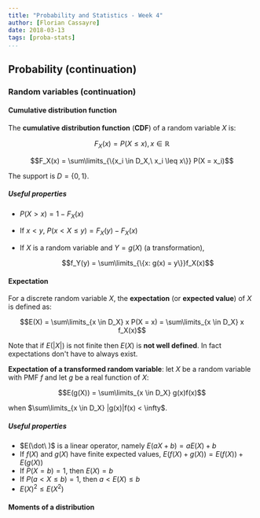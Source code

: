 ```yaml
---
title: "Probability and Statistics - Week 4"
author: [Florian Cassayre]
date: 2018-03-13
tags: [proba-stats]
...
```


## Probability (continuation)

### Random variables (continuation)

#### Cumulative distribution function

The **cumulative distribution function** (**CDF**) of a random variable $X$ is:

$$F_X(x) = P(X \leq x), x \in \mathbb{R}$$

$$F_X(x) = \sum\limits_{\{x_i \in D_X,\ x_i \leq x\}} P(X = x_i)$$

The support is $D = \{0, 1\}$.

##### Useful properties

- $P(X > x) = 1 - F_X(x)$
- If $x < y$, $P(x < X \leq y) = F_X(y) - F_X(x)$
- If $X$ is a random variable and $Y = g(X)$ (a transformation),

  $$f_Y(y) = \sum\limits_{\{x: g(x) = y\}}f_X(x)$$

#### Expectation

For a discrete random variable $X$, the **expectation** (or **expected value**) of $X$ is defined as:

$$E(X) = \sum\limits_{x \in D_X} x P(X = x) = \sum\limits_{x \in D_X} x f_X(x)$$

Note that if $E(|X|)$ is not finite then $E(X)$ is **not well defined**. In fact expectations don't have to always exist.

**Expectation of a transformed random variable**: let $X$ be a random variable with PMF $f$ and let $g$ be a real function of $X$:

$$E(g(X)) = \sum\limits_{x \in D_X} g(x)f(x)$$

when $\sum\limits_{x \in D_X} |g(x)|f(x) < \infty$.

##### Useful properties

- $E(\dot\ )$ is a linear operator, namely $E(aX + b) = aE(X) + b$
- If $f(X)$ and $g(X)$ have finite expected values, $E(f(X) + g(X)) = E(f(X)) + E(g(X))$
- If $P(X = b) = 1$, then $E(X) = b$
- If $P(a < X \leq b) = 1$, then $a < E(X) \leq b$
- $E(X)^2 \leq E(X^2)$

#### Moments of a distribution
